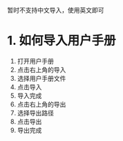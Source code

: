 暂时不支持中文导入，使用英文即可
# 1. 如何导入用户手册
1. 打开用户手册
2. 点击右上角的导入
3. 选择用户手册文件
4. 点击导入
5. 导入完成
6. 点击右上角的导出
7. 选择导出路径
8. 点击导出
9. 导出完成